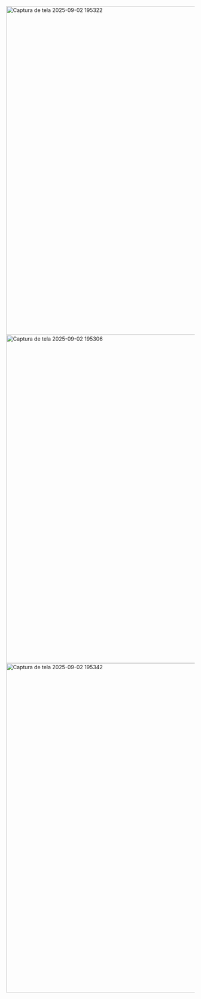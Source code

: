 <img width="638" height="877" alt="Captura de tela 2025-09-02 195322" src="https://github.com/user-attachments/assets/21e58524-f122-408a-aa6a-8e9afa092c5c" />
<img width="636" height="876" alt="Captura de tela 2025-09-02 195306" src="https://github.com/user-attachments/assets/437c4b98-591c-4981-af25-4ba22490b28d" />
<img width="638" height="879" alt="Captura de tela 2025-09-02 195342" src="https://github.com/user-attachments/assets/b528c5bd-d62e-4f8f-8fda-84a48eae35fc" />
